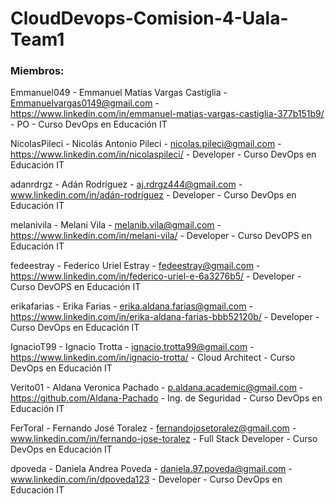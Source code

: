 # CloudDevops-Comision-4-Uala-Team1 

### Miembros:

Emmanuel049 - Emmanuel Matias Vargas Castiglia - Emmanuelvargas0149@gmail.com - https://www.linkedin.com/in/emmanuel-matias-vargas-castiglia-377b151b9/ - PO - Curso DevOps en Educación IT 


NicolasPileci - Nicolás Antonio Pileci - nicolas.pileci@gmail.com - https://www.linkedin.com/in/nicolaspileci/ - Developer - Curso DevOps en Educación IT 


adanrdrgz - Adán Rodríguez - aj.rdrgz444@gmail.com - www.linkedin.com/in/adán-rodríguez - Developer - Curso DevOps en Educación IT 


melanivila - Melani Vila - melanib.vila@gmail.com - https://www.linkedin.com/in/melani-vila/ - Developer - Curso DevOPS en Educación IT


fedeestray - Federico Uriel Estray - fedeestray@gmail.com - https://www.linkedin.com/in/federico-uriel-e-6a3276b5/ - Developer - Curso DevOPS en Educación IT


erikafarias - Erika Farias - erika.aldana.farias@gmail.com - https://www.linkedin.com/in/erika-aldana-farias-bbb52120b/ - Developer - Curso DevOps en Educación IT


IgnacioT99 - Ignacio Trotta - ignacio.trotta99@gmail.com - https://www.linkedin.com/in/ignacio-trotta/ - Cloud Architect - Curso DevOps en Educación IT


Verito01 - Aldana Veronica Pachado - p.aldana.academic@gmail.com - https://github.com/Aldana-Pachado - Ing. de Seguridad - Curso DevOps en Educación IT


FerToral - Fernando José Toralez - fernandojosetoralez@gmail.com - www.linkedin.com/in/fernando-jose-toralez - Full Stack Developer - Curso DevOps en Educación IT

dpoveda - Daniela Andrea Poveda - daniela.97.poveda@gmail.com - www.linkedin.com/in/dpoveda123 - Developer - Curso DevOps en Educación IT
